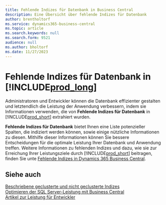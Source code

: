 ```yaml
---
title: Fehlende Indizes für Datenbank in Business Central
description: Eine Übersicht über fehlende Indizes für Datenbank
author: brentholtorf
ms.service: dynamics365-business-central
ms.topic: article
ms.search.keywords: null
ms.search.form: 9521
audience: null
ms.author: bholtorf
ms.date: 11/27/2023
---
```


# <a name="database-missing-indexes-in-"></a>Fehlende Indizes für Datenbank in [!INCLUDE[prod_long](includes/prod_long.md)]

Administratoren und Entwickler können die Datenbank effizienter gestalten und letztendlich die Leistung der Anwendung verbessern, indem sie Informationen verwenden, die von **Fehlende Indizes für Datenbank** in [!INCLUDE[prod_short](includes/prod_short.md)] extrahiert wurden.

**Fehlende Indizes für Datenbank** bietet Ihnen eine Liste potenzieller Spalten, die indiziert werden können, sowie einige nützliche Informationen zu diesen. Mithilfe dieser Informationen können Sie bessere Entscheidungen für die optimale Leistung Ihrer Datenbank und Anwendung treffen. Weitere Informationen zu fehlenden Indizes und dazu, wie sie zur Erreichung Ihrer Leistungsziele durch [!INCLUDE[prod_short](includes/prod_short.md)] beitragen, finden Sie unte [Fehlende Indizes in Dynamics 365 Business Central](/dynamics365/business-central/dev-itpro/administration/database-missing-indexes).

## <a name="see-also"></a>Siehe auch

[Beschriebene geclusterte und nicht geclusterte Indizes](/sql/relational-databases/indexes/clustered-and-nonclustered-indexes-described)  
[Optimieren der SQL Server-Leistung mit Business Central](/dynamics365/business-central/dev-itpro/administration/optimize-sql-server-performance)  
[Artikel zur Leistung für Entwickler](/dynamics365/business-central/dev-itpro/performance/performance-developer)  
